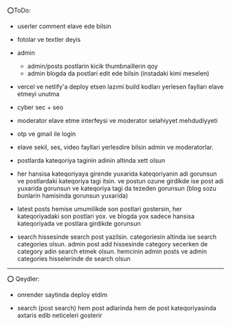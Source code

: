 ⭕ToDo:

- userler comment elave ede bilsin 

- fotolar ve textler deyis 

- admin
  - admin/posts postlarin kicik thumbnaillerin qoy
  - admin blogda da postlari edit ede bilsin (instadaki kimi meselen)

- vercel ve netlify'a deploy etsen lazımi build kodları yerlesen faylları elave etmeyi unutma 

- cyber sec + seo

- moderator elave etme interfeysi ve moderator selahiyyet mehdudiyyeti

- otp ve gmail ile login

- elave sekil, ses, video fayllari yerlesdire bilsin admin ve moderatorlar.

- postlarda kateqoriya taginin adinin altinda xett olsun

- her hansisa kateqoriyaya girende yuxarida kateqoriyanin adi gorunsun ve postlardaki kateqoriya tagi itsin. ve  postun ozune girdikde ise post adi yuxarida gorunsun ve kateqoriya tagi da tezeden gorunsun (blog sozu bunlarin hamisinda gorunsun yuxarida)

- latest posts hemise umumilikde son postlari gostersin, her kateqoriyadaki son postlari yox. ve blogda yox sadece hansisa kateqoriyada ve postlara girdikde gorunsun

- search hissesinde search post yazilsin. categoriesin altinda ise search categories olsun. admin post add hissesinde category secerken de category adin search etmek olsun. hemcinin admin posts ve admin categories hisselerinde de search olsun



***



⭕ Qeydler:

- onrender saytinda deploy etdim

- search (post search) hem post adlarinda hem de post kateqoriyasinda axtaris edib neticeleri gosterir
